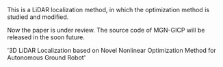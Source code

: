 This is a LiDAR localization method, in which the optimization method is studied and modified.

Now the paper is under review. The source code of MGN-GICP will be released in the soon future.

'3D LiDAR Localization based on Novel Nonlinear Optimization
Method for Autonomous Ground Robot'
